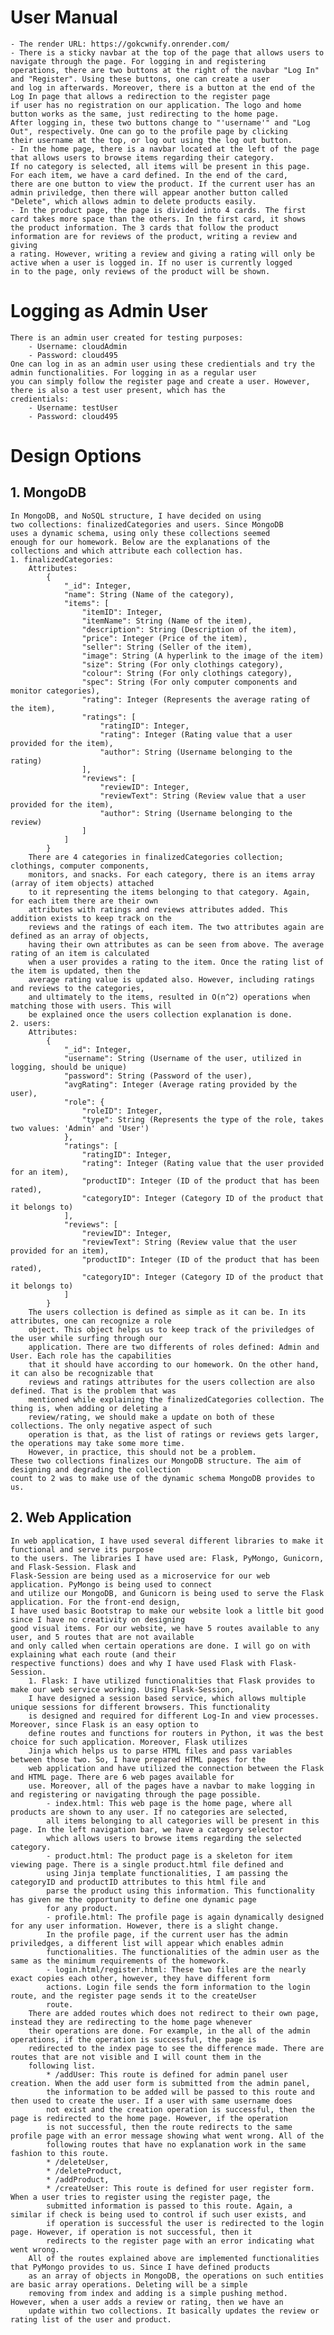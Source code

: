 # User Manual
	- The render URL: https://gokcwnify.onrender.com/
	- There is a sticky navbar at the top of the page that allows users to navigate through the page. For logging in and registering  
	operations, there are two buttons at the right of the navbar "Log In" and "Register". Using these buttons, one can create a user  
	and log in afterwards. Moreover, there is a button at the end of the Log In page that allows a redirection to the register page  
	if user has no registration on our application. The logo and home button works as the same, just redirecting to the home page.  
	After logging in, these two buttons change to "'username'" and "Log Out", respectively. One can go to the profile page by clicking  
	their username at the top, or log out using the log out button.
	- In the home page, there is a navbar located at the left of the page that allows users to browse items regarding their category.  
	If no category is selected, all items will be present in this page. For each item, we have a card defined. In the end of the card,  
	there are one button to view the product. If the current user has an admin priviledge, then there will appear another button called  
	"Delete", which allows admin to delete products easily. 
	- In the product page, the page is divided into 4 cards. The first card takes more space than the others. In the first card, it shows  
	the product information. The 3 cards that follow the product information are for reviews of the product, writing a review and giving  
	a rating. However, writing a review and giving a rating will only be active when a user is logged in. If no user is currently logged  
	in to the page, only reviews of the product will be shown.
# Logging as Admin User
	There is an admin user created for testing purposes:
		- Username: cloudAdmin
		- Password: cloud495
	One can log in as an admin user using these credientials and try the admin functionalities. For logging in as a regular user  
	you can simply follow the register page and create a user. However, there is also a test user present, which has the  
	credientials:
		- Username: testUser
		- Password: cloud495

# Design Options
## 1. MongoDB
	In MongoDB, and NoSQL structure, I have decided on using  
	two collections: finalizedCategories and users. Since MongoDB  
	uses a dynamic schema, using only these collections seemed  
	enough for our homework. Below are the explanations of the  
	collections and which attribute each collection has.  
	1. finalizedCategories:
		Attributes:
			{
				"_id": Integer,
				"name": String (Name of the category),
				"items": [
					"itemID": Integer,
					"itemName": String (Name of the item),
					"description": String (Description of the item),
					"price": Integer (Price of the item),
					"seller": String (Seller of the item),
					"image": String (A hyperlink to the image of the item)
					"size": String (For only clothings category),
					"colour": String (For only clothings category),
					"spec": String (For only computer components and monitor categories),
					"rating": Integer (Represents the average rating of the item),
					"ratings": [
						"ratingID": Integer,
						"rating": Integer (Rating value that a user provided for the item),
						"author": String (Username belonging to the rating)
					],
					"reviews": [
						"reviewID": Integer,
						"reviewText": String (Review value that a user provided for the item),
						"author": String (Username belonging to the review)
					]
				]
			}
		There are 4 categories in finalizedCategories collection; clothings, computer components,  
		monitors, and snacks. For each category, there is an items array (array of item objects) attached  
		to it representing the items belonging to that category. Again, for each item there are their own  
		attributes with	ratings and reviews attributes added. This addition exists to keep track on the  
		reviews and the ratings of each item. The two attributes again are defined as an array of objects,  
		having their own attributes as can be seen from above. The average rating of an item is calculated  
		when a user provides a rating to the item. Once the rating list of the item is updated, then the  
		average rating value is updated also. However, including ratings and reviews to the categories,  
		and ultimately to the items, resulted in O(n^2) operations when matching those with users. This will  
		be explained once the users collection explanation is done.  
	2. users:
		Attributes:
			{
				"_id": Integer,
				"username": String (Username of the user, utilized in logging, should be unique)
				"password": String (Password of the user),
				"avgRating": Integer (Average rating provided by the user),
				"role": {
					"roleID": Integer,
					"type": String (Represents the type of the role, takes two values: 'Admin' and 'User')
				},
				"ratings": [
					"ratingID": Integer,
					"rating": Integer (Rating value that the user provided for an item),
					"productID": Integer (ID of the product that has been rated),
					"categoryID": Integer (Category ID of the product that it belongs to)
				],
				"reviews": [
					"reviewID": Integer,
					"reviewText": String (Review value that the user provided for an item),
					"productID": Integer (ID of the product that has been rated),
					"categoryID": Integer (Category ID of the product that it belongs to)
				]
			}
		The users collection is defined as simple as it can be. In its attributes, one can recognize a role  
		object. This object helps us to keep track of the priviledges of the user while surfing through our  
		application. There are two differents of roles defined: Admin and User. Each role has the capabilities  
		that it should have according to our homework. On the other hand, it can also be recognizable that  
		reviews and ratings attributes for the users collection are also defined. That is the problem that was  
		mentioned while explaining the finalizedCategories collection. The thing is, when adding or deleting a  
		review/rating, we should make a update on both of these collections. The only negative aspect of such  
		operation is that, as the list of ratings or reviews gets larger, the operations may take some more time.  
		However, in practice, this should not be a problem.  
	These two collections finalizes our MongoDB structure. The aim of designing and degrading the collection  
	count to 2 was to make use of the dynamic schema MongoDB provides to us.
## 2. Web Application
	In web application, I have used several different libraries to make it functional and serve its purpose  
	to the users. The libraries I have used are: Flask, PyMongo, Gunicorn, and Flask-Session. Flask and  
	Flask-Session are being used as a microservice for our web application. PyMongo is being used to connect  
	and utilize our MongoDB, and Gunicorn is being used to serve the Flask application. For the front-end design,  
	I have used basic Bootstrap to make our website look a little bit good since I have no creativity on designing  
	good visual items. For our website, we have 5 routes available to any user, and 5 routes that are not available  
	and only called when certain operations are done. I will go on with explaining what each route (and their  
	respective functions) does and why I have used Flask with Flask-Session.  
		1. Flask: I have utilized functionalities that Flask provides to make our web service working. Using Flask-Session,  
		I have designed a session based service, which allows multiple unique sessions for different browsers. This functionality  
		is designed and required for different Log-In and view processes. Moreover, since Flask is an easy option to  
		define routes and functions for routers in Python, it was the best choice for such application. Moreover, Flask utilizes  
		Jinja which helps us to parse HTML files and pass variables between those two. So, I have prepared HTML pages for the  
		web application and have utilized the connection between the Flask and HTML page. There are 6 web pages available for  
		use. Moreover, all of the pages have a navbar to make logging in and registering or navigating through the page possible.  
			- index.html: This web page is the home page, where all products are shown to any user. If no categories are selected,  
			all items belonging to all categories will be present in this page. In the left navigation bar, we have a category selector  
			which allows users to browse items regarding the selected category.
			- product.html: The product page is a skeleton for item viewing page. There is a single product.html file defined and  
			using Jinja template functionalities, I am passing the categoryID and productID attributes to this html file and  
			parse the product using this information. This functionality has given me the opportunity to define one dynamic page  
			for any product.
			- profile.html: The profile page is again dynamically designed for any user information. However, there is a slight change.  
			In the profile page, if the current user has the admin priviledges, a different list will appear which enables admin  
			functionalities. The functionalities of the admin user as the same as the minimum requirements of the homework.  
			- login.html/register.html: These two files are the nearly exact copies each other, however, they have different form  
			actions. Login file sends the form information to the login route, and the register page sends it to the createUser  
			route. 
		There are added routes which does not redirect to their own page, instead they are redirecting to the home page whenever  
		their operations are done. For example, in the all of the admin operations, if the operation is successful, the page is  
		redirected to the index page to see the difference made. There are routes that are not visible and I will count them in the  
		following list.
			* /addUser: This route is defined for admin panel user creation. When the add user form is submitted from the admin panel,  
			the information to be added will be passed to this route and then used to create the user. If a user with same username does  
			not exist and the creation operation is successful, then the page is redirected to the home page. However, if the operation  
			is not successful, then the route redirects to the same profile page with an error message showing what went wrong. All of the  
			following routes that have no explanation work in the same fashion to this route.
			* /deleteUser,
			* /deleteProduct,
			* /addProduct,
			* /createUser: This route is defined for user register form. When a user tries to register using the register page, the  
			submitted information is passed to this route. Again, a similar if check is being used to control if such user exists, and  
			if operation is successful the user is redirected to the login page. However, if operation is not successful, then it  
			redirects to the register page with an error indicating what went wrong.
		All of the routes explained above are implemented functionalities that PyMongo provides to us. Since I have defined products  
		as an array of objects in MongoDB, the operations on such entities are basic array operations. Deleting will be a simple  
		removing from index and adding is a simple pushing method. However, when a user adds a review or rating, then we have an  
		update within two collections. It basically updates the review or rating list of the user and product. 
